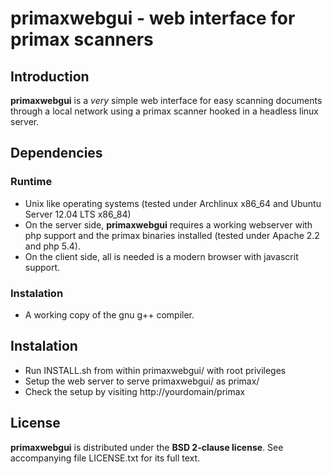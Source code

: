 # primaxwebgui - web interface for primax scanners #

## Introduction ##

**primaxwebgui** is a *very* simple web interface for easy scanning documents through a local network using a primax scanner hooked in a headless linux server.

## Dependencies ##

### Runtime ###

* Unix like operating systems (tested under Archlinux x86_64 and Ubuntu Server 12.04 LTS x86_84)
* On the server side, **primaxwebgui** requires a working webserver with php support and the primax binaries installed (tested under Apache 2.2 and php 5.4). 
* On the client side, all is needed is a modern browser with javascrit support.

### Instalation ###

* A working copy of the gnu g++ compiler.

## Instalation ##

* Run INSTALL.sh from within primaxwebgui/ with root privileges
* Setup the web server to serve primaxwebgui/ as primax/
* Check the setup by visiting http://yourdomain/primax

## License ##

**primaxwebgui** is distributed under the **BSD 2-clause license**. See accompanying file LICENSE.txt for its full text.